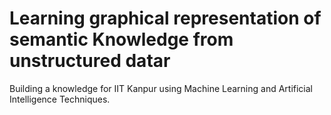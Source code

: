 # Learning graphical representation of semantic Knowledge from unstructured datar
Building a knowledge for IIT Kanpur using Machine Learning and Artificial Intelligence Techniques.
